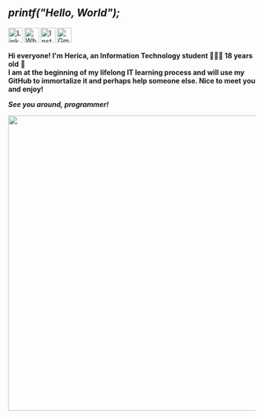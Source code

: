 
## _printf("Hello, World");_
<a target="_blank" href="https://www.linkedin.com/in/h%C3%A9rica-cadoni-35519a198/">
  <img align="left" alt="LinkdeIn" width="30px" src="http://pngimg.com/uploads/php/php_PNG39.png" />
</a>
<a target="_blank" href="https://api.whatsapp.com/send?phone=5519999138267">
  <img align="left" alt="Whatsapp" width="30px" src="https://cdn.jsdelivr.net/npm/simple-icons@v3/icons/whatsapp.svg" />
</a>
<a target="_blank" href="https://www.linkedin.com/in/h%C3%A9rica-cadoni-35519a198/">
  <img align="left" alt="Instagram" width="30px" src="https://cdn.jsdelivr.net/npm/simple-icons@v3/icons/instagram.svg" />
</a>
<a target="_blank" href="mailto:hericacadoni@gmail.com">
  <img align="left" alt="Gmail" width="30px" src="https://cdn.jsdelivr.net/npm/simple-icons@v3/icons/gmail.svg" />
</a>

<br>

<br>**Hi everyone! I'm Herica, an Information Technology student 👩🏻‍💻 18 years old** 💙
<br>
**I am at the beginning of my lifelong IT learning process and will use my GitHub to immortalize it and perhaps help someone else. Nice to meet you and enjoy!**

**_See you around, programmer!_**

<img src="https://www.codeotaku.com/about/chi-keyboard.gif" width="600"/>

